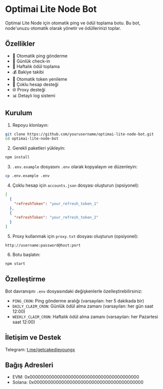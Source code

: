 # Optimai Lite Node Bot

Optimai Lite Node için otomatik ping ve ödül toplama botu. Bu bot, node'unuzu otomatik olarak yönetir ve ödüllerinizi toplar.

## Özellikler

- 🔄 Otomatik ping gönderme
- 📅 Günlük check-in
- 🎁 Haftalık ödül toplama
- 💰 Bakiye takibi
- 🔑 Otomatik token yenileme
- 👥 Çoklu hesap desteği
- 🌐 Proxy desteği
- 📊 Detaylı log sistemi

## Kurulum

1. Repoyu klonlayın:
```bash
git clone https://github.com/yourusername/optimai-lite-node-bot.git
cd optimai-lite-node-bot
```

2. Gerekli paketleri yükleyin:
```bash
npm install
```

3. `.env.example` dosyasını `.env` olarak kopyalayın ve düzenleyin:
```bash
cp .env.example .env
```

4. Çoklu hesap için `accounts.json` dosyası oluşturun (opsiyonel):
```json
[
  {
    "refreshToken": "your_refresh_token_1"
  },
  {
    "refreshToken": "your_refresh_token_2"
  }
]
```

5. Proxy kullanmak için `proxy.txt` dosyası oluşturun (opsiyonel):
```
http://username:password@host:port
```

6. Botu başlatın:
```bash
npm start
```

## Özelleştirme

Bot davranışını `.env` dosyasındaki değişkenlerle özelleştirebilirsiniz:

- `PING_CRON`: Ping gönderme aralığı (varsayılan: her 5 dakikada bir)
- `DAILY_CLAIM_CRON`: Günlük ödül alma zamanı (varsayılan: her gün saat 12:00)
- `WEEKLY_CLAIM_CRON`: Haftalık ödül alma zamanı (varsayılan: her Pazartesi saat 12:00)

## İletişim ve Destek

Telegram: [t.me/getcakedieyoungx](https://t.me/getcakedieyoungx)

## Bağış Adresleri

- EVM: 0x0000000000000000000000000000000000000000
- Solana: 0x0000000000000000000000000000000000000000
